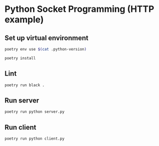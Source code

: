 # Python Socket Programming (HTTP example)

## Set up virtual environment

```bash
poetry env use $(cat .python-version)

poetry install
```

## Lint

```bash
poetry run black .
```

## Run server

```bash
poetry run python server.py
```

## Run client

```bash
poetry run python client.py
```
